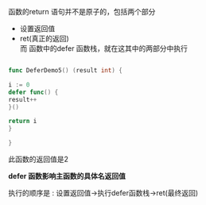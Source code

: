 
函数的return 语句并不是原子的，包括两个部分
- 设置返回值
- ret(真正的返回)  
而 函数中的defer 函数栈，就在这其中的两部分中执行

```go

func DeferDemo5() (result int) {

i := 0
defer func() {
result++
}()

return i
}

}
```
此函数的返回值是2

**defer 函数影响主函数的具体名返回值**  

执行的顺序是 :
设置返回值->执行defer函数栈->ret(最终返回)